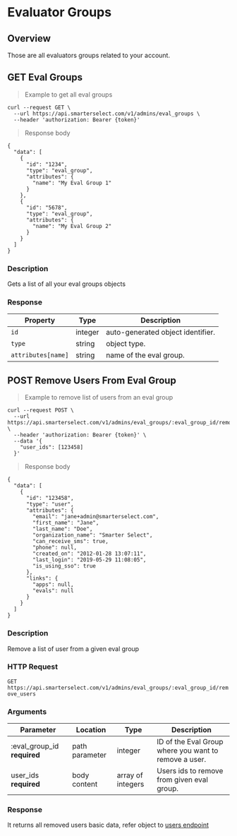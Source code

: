# Evaluator Groups

## Overview

Those are all evaluators groups related to your account.

## GET Eval Groups

> Example to get all eval groups

```shell
curl --request GET \
  --url https://api.smarterselect.com/v1/admins/eval_groups \
  --header 'authorization: Bearer {token}'
```

> Response body

```shell
{
  "data": [
    {
      "id": "1234",
      "type": "eval_group",
      "attributes": {
        "name": "My Eval Group 1"
      }
    },
    {
      "id": "5678",
      "type": "eval_group",
      "attributes": {
        "name": "My Eval Group 2"
      }
    }
  ]
}
```

### Description

Gets a list of all your eval groups objects

### Response

| Property | Type | Description
| -------- | ---- | -----------
| <code>id</code> | integer | auto-generated object identifier.
| <code>type</code> | string | object type.
| <code>attributes[name]</code> | string | name of the eval group.

## POST Remove Users From Eval Group

> Example to remove list of users from an eval group

```shell
curl --request POST \
  --url https://api.smarterselect.com/v1/admins/eval_groups/:eval_group_id/remove_users \
  --header 'authorization: Bearer {token}' \
  --data '{
  	"user_ids": [123458]
  }'
```

> Response body

```shell
{
  "data": [
    {
      "id": "123458",
      "type": "user",
      "attributes": {
        "email": "jane+admin@smarterselect.com",
        "first_name": "Jane",
        "last_name": "Doe",
        "organization_name": "Smarter Select",
        "can_receive_sms": true,
        "phone": null,
        "created_on": "2012-01-28 13:07:11",
        "last_login": "2019-05-29 11:08:05",
        "is_using_sso": true
      },
      "links": {
        "apps": null,
        "evals": null
      }
    }
  ]
}
```

### Description

Remove a list of user from a given eval group

### HTTP Request

`GET https://api.smarterselect.com/v1/admins/eval_groups/:eval_group_id/remove_users`

### Arguments

| Parameter | Location | Type | Description
| --------- | -------- | ---- | -----------
| :eval_group_id <strong class="required">required</strong> | path parameter | integer | ID of the Eval Group where you want to remove a user.
| user_ids <strong class="required">required</strong> | body content | array of integers | Users ids to remove from given eval group.

### Response

It returns all removed users basic data, refer object to <a href="#get-all-users">users endpoint</a>
